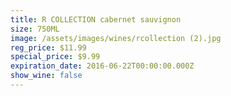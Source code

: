 ```yaml
---
title: R COLLECTION cabernet sauvignon
size: 750ML
image: /assets/images/wines/rcollection (2).jpg
reg_price: $11.99
special_price: $9.99
expiration_date: 2016-06-22T00:00:00.000Z
show_wine: false
---
```



